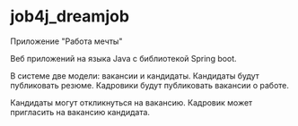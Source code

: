 # job4j_dreamjob
Приложение "Работа мечты"

Веб приложений на языка Java с библиотекой Spring boot.

В системе две модели: вакансии и кандидаты. Кандидаты будут публиковать резюме. Кадровики будут публиковать вакансии о работе.

Кандидаты могут откликнуться на вакансию. Кадровик может пригласить на вакансию кандидата.

